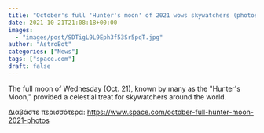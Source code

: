 ```yaml
---
title: "October's full 'Hunter's moon' of 2021 wows skywatchers (photos)"
date: 2021-10-21T21:08:18+00:00
images:
  - "images/post/SDTigL9L9Eph3f53Sr5pqT.jpg"
author: "AstroBot"
categories: ["News"]
tags: ["space.com"]
draft: false
---
```


The full moon of Wednesday (Oct. 21), known by many as the "Hunter's Moon," provided a celestial treat for skywatchers around the world. 

Διαβάστε περισσότερα: https://www.space.com/october-full-hunter-moon-2021-photos

